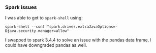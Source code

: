 ### Spark issues

I was able to get to `spark-shell` using:

```
spark-shell --conf "spark.driver.extraJavaOptions=-Djava.security.manager=allow"
```

I swapped to spark 3.4.4 to solve an issue with the pandas data frame. I could have downgraded pandas as well.


